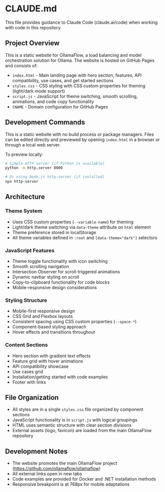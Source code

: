 # CLAUDE.md

This file provides guidance to Claude Code (claude.ai/code) when working with code in this repository.

## Project Overview

This is a static website for OllamaFlow, a load balancing and model orchestration solution for Ollama. The website is hosted on GitHub Pages and consists of:

- `index.html` - Main landing page with hero section, features, API compatibility, use cases, and get started sections
- `styles.css` - CSS styling with CSS custom properties for theming (light/dark mode support)
- `script.js` - JavaScript for theme switching, smooth scrolling, animations, and code copy functionality
- `CNAME` - Domain configuration for GitHub Pages

## Development Commands

This is a static website with no build process or package managers. Files can be edited directly and previewed by opening `index.html` in a browser or through a local web server.

To preview locally:
```bash
# Simple HTTP server (if Python is available)
python -m http.server 8000

# Or using Node.js http-server (if installed)
npx http-server
```

## Architecture

### Theme System
- Uses CSS custom properties (`--variable-name`) for theming
- Light/dark theme switching via `data-theme` attribute on `html` element
- Theme preference stored in localStorage
- All theme variables defined in `:root` and `[data-theme="dark"]` selectors

### JavaScript Features
- Theme toggle functionality with icon switching
- Smooth scrolling navigation
- Intersection Observer for scroll-triggered animations
- Dynamic navbar styling on scroll
- Copy-to-clipboard functionality for code blocks
- Mobile-responsive design considerations

### Styling Structure
- Mobile-first responsive design
- CSS Grid and Flexbox layouts
- Consistent spacing using CSS custom properties (`--space-*`)
- Component-based styling approach
- Hover effects and transitions throughout

### Content Sections
- Hero section with gradient text effects
- Feature grid with hover animations
- API compatibility showcase
- Use cases grid
- Installation/getting started with code examples
- Footer with links

## File Organization

- All styles are in a single `styles.css` file organized by component sections
- JavaScript functionality is in `script.js` with logical groupings
- HTML uses semantic structure with clear section divisions
- External assets (logo, favicon) are loaded from the main OllamaFlow repository

## Development Notes

- The website promotes the main OllamaFlow project (https://github.com/ollamaflow/ollamaflow)
- All external links open in new tabs
- Code examples are provided for Docker and .NET installation methods
- Responsive breakpoint is at 768px for mobile adaptations